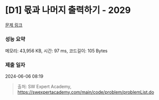 # [D1] 몫과 나머지 출력하기 - 2029 

[문제 링크](https://swexpertacademy.com/main/code/problem/problemDetail.do?contestProbId=AV5QGNvKAtEDFAUq) 

### 성능 요약

메모리: 43,956 KB, 시간: 97 ms, 코드길이: 105 Bytes

### 제출 일자

2024-06-06 08:19



> 출처: SW Expert Academy, https://swexpertacademy.com/main/code/problem/problemList.do